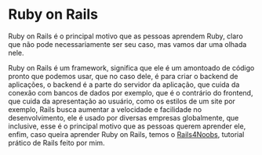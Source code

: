 # Ruby on Rails

Ruby on Rails é o principal motivo que as pessoas aprendem Ruby, claro que não pode necessariamente ser seu caso, mas vamos dar uma olhada nele.

Ruby on Rails é um framework, significa que ele é um amontoado de código pronto que podemos usar, que no caso dele, é para criar o backend de aplicações, o backend é a parte do servidor da aplicação, que cuida da conexão com bancos de dados por exemplo, que é o contrário do frontend, que cuida da apresentação ao usuário, como os estilos de um site por exemplo, Rails busca aumentar a velocidade e facilidade no desenvolvimento, ele é usado por diversas empresas globalmente, que inclusive, esse é o principal motivo que as pessoas querem aprender ele, enfim, caso queira aprender Ruby on Rails, temos o [Rails4Noobs](https://github.com/edersonferreira/rails4noobs), tutorial prático de Rails feito por mim.
